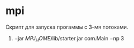 # mpi

Скрипт для запуска прогаммы с 3-мя потоками.
1) −jar $MPJ_HOME$/lib/starter.jar com.Main −np 3
